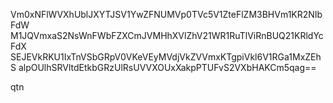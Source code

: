 Vm0xNFlWVXhUblJXYTJSV1YwZFNUMVp0TVc5V1ZteFlZM3BHVm1KR2NIbFdW
M1JQVmxaS2NsWnFWbFZXCmJVMHhXVlZhV21WR1RuTlViRnBUQ21KRldYcFdX
SEJEVkRKU1IxTnVSbGRpV0VKeVEyMVdjVkZVVmxKTgpiVkl6V1RGa1MxZEhS
alpOUlhSRVltdEtkbGRzUlRsUVVXOUxXakpPTUFvS2VXbHAKCm5qag==

qtn